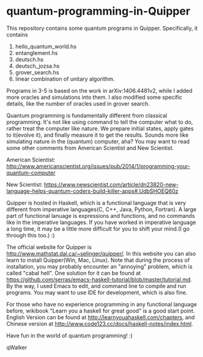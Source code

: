 # quantum-programming-in-Quipper

This repository contains some quantum programs in Quipper. 
Specifically, it contains 
1. hello_quantum_world.hs 
2. entanglement.hs
3. deutsch.hs 
4. deutsch_jozsa.hs 
5. grover_search.hs
6. linear combination of unitary algorithm.

Programs in 3-5 is based on the work in arXiv:1406.4481v2, while I added more oracles and simulations into them. I also 
modified some specific details, like the number of oracles used in grover search.

Quantum programming is fundamentally different from classical programming. It's not like using command to tell the computer 
what to do, rather treat the computer like nature. We prepare initial states, apply gates to it(evolve it), and finally
measure it to get the results. Sounds more like simulating nature in the (quantum) computer, aha? You may want to read some
other comments from American Scientist and New Scientist.

American Scientist: http://www.americanscientist.org/issues/pub/2014/1/programming-your-quantum-computer

New Scientist: https://www.newscientist.com/article/dn23820-new-language-helps-quantum-coders-build-killer-apps#.UdbSHOEQ60z

Quipper is hosted in Haskell, which is a functional language that is very different from imperative languages(C, C++, Java,
Python, Fortran). A large part of functional lanuage is expressions and functions, and no commands like in the imperative languages.
If you have worked in imperative language a long time, it may be a little more difficult for you to shift your mind.(I go
through this too.) :)

The official website for Quipper is http://www.mathstat.dal.ca/~selinger/quipper/. In this website you can also learn to 
install Quipper(Win, Mac, Linux). Note that during the process of installation, you may probably encounter an "annoying"
problem, which is called "cabal hell". One solution for it can be found at
https://github.com/serras/emacs-haskell-tutorial/blob/master/tutorial.md. By the way, I used Emacs to edit, and command line
to compile and run programs. You may want to use IDE for development, which is also fine.

For those who have no experience programming in any functional language before, wikibook "Learn you a haskell for great good"
is a good start point. English Version can be found at http://learnyouahaskell.com/chapters, and Chinese version at 
http://www.code123.cc/docs/haskell-notes/index.html.

Have fun in the world of quantum programming! :)

qWalker
